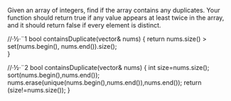 Given an array of integers, find if the array contains any duplicates. 
Your function should return true if any value appears at least twice in the array, and it should return false if every element is distinct.


//·½·¨1
bool containsDuplicate(vector<int>& nums) {
        return nums.size() > set<int>(nums.begin(), nums.end()).size();        
    }

//·½·¨2
bool containsDuplicate(vector<int>& nums) {
        int size=nums.size();
        sort(nums.begin(),nums.end());
        nums.erase(unique(nums.begin(),nums.end()),nums.end());
        return (size!=nums.size());
    }

